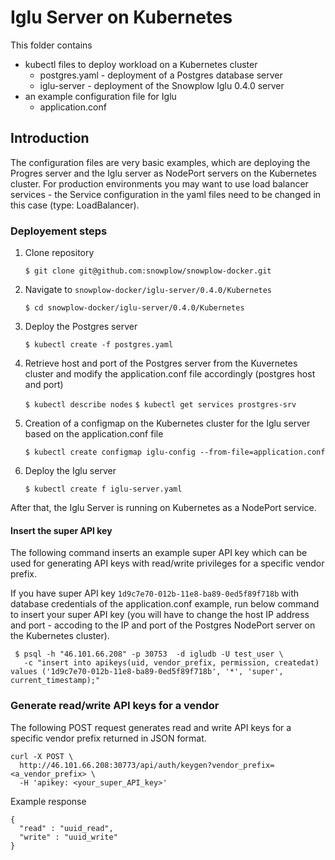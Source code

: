 # Iglu Server on Kubernetes

This folder contains

* kubectl files to deploy workload on a Kubernetes cluster
  * postgres.yaml - deployment of a Postgres database server
  * iglu-server - deployment of the Snowplow Iglu 0.4.0 server
* an example configuration file for Iglu
  * application.conf

## Introduction

The configuration files are very basic examples, which are deploying the Progres server and the Iglu server as NodePort servers on the Kubernetes cluster. For production environments you may want to use load balancer services - the Service configuration in the yaml files need to be changed in this case (type: LoadBalancer).

### Deployement steps

1) Clone repository

    `$ git clone git@github.com:snowplow/snowplow-docker.git`

2) Navigate to `snowplow-docker/iglu-server/0.4.0/Kubernetes`

    `$ cd snowplow-docker/iglu-server/0.4.0/Kubernetes`

3) Deploy the Postgres server

    `$ kubectl create -f postgres.yaml`

4) Retrieve host and port of the Postgres server from the Kuvernetes cluster and modify the application.conf file accordingly (postgres host and port)

    `$ kubectl describe nodes`
    `$ kubectl get services prostgres-srv`

5) Creation of a configmap on the Kubernetes cluster for the Iglu server based on the application.conf file

    `$ kubectl create configmap iglu-config --from-file=application.conf`

6) Deploy the Iglu server

    `$ kubectl create f iglu-server.yaml`

After that, the Iglu Server is running on Kubernetes as a NodePort service.

#### Insert the super API key

The following command inserts an example super API key which can be used for generating API keys with read/write privileges for a specific vendor prefix.

If you have super API key `1d9c7e70-012b-11e8-ba89-0ed5f89f718b` with database credentials of the application.conf example, run below command to insert your super API key (you will have to change the host IP address and port - accoding to the IP and port of the Postgres NodePort server on the Kubernetes cluster).

```
 $ psql -h "46.101.66.208" -p 30753  -d igludb -U test_user \
   -c "insert into apikeys(uid, vendor_prefix, permission, createdat) values ('1d9c7e70-012b-11e8-ba89-0ed5f89f718b', '*', 'super', current_timestamp);"
```

### Generate read/write API keys for a vendor

The following POST request generates read and write API keys for a specific vendor prefix returned in JSON format.

```
curl -X POST \
  http://46.101.66.208:30773/api/auth/keygen?vendor_prefix=<a_vendor_prefix> \
  -H 'apikey: <your_super_API_key>'
```

Example response

```
{
  "read" : "uuid_read",
  "write" : "uuid_write"
}
```
